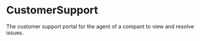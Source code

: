 # CustomerSupport
The customer support portal for the agent of a compant to view and resolve issues.
